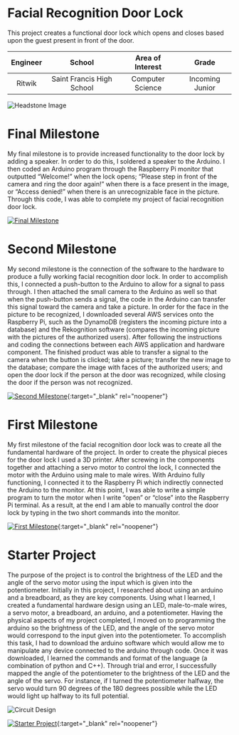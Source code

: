 ﻿# Facial Recognition Door Lock
This project creates a functional door lock which opens and closes based upon the guest present in front of the door. 

| **Engineer** | **School** | **Area of Interest** | **Grade** |
|:--:|:--:|:--:|:--:|
| Ritwik | Saint Francis High School | Computer Science | Incoming Junior

![Headstone Image](https://lh3.googleusercontent.com/pw/AM-JKLWpr7pPCQLDUqDiN9-NcsPHf-nBFKIOwLNO5tnhlps1uNwvSUM-O-VVlCm1BVA2gmbjrG3TcfVQu3OO06LVFoThpJlOyzsHBsDnk2S6oetTgsz5Q7ywEJeRpU2BF5OmQa9vyBLMukOW5TVKCQdiagY=s1624-no?authuser=0)
  
# Final Milestone
 My final milestone is to provide increased functionality to the door lock by adding a speaker. In order to do this, I soldered a speaker to the Arduino. I then coded an Arduino program through the Raspberry Pi monitor that outputted “Welcome!” when the lock opens; “Please step in front of the camera and ring the door again!” when there is a face present in the image, or “Access denied!” when there is an unrecognizable face in the picture. Through this code, I was able to complete my project of facial recognition door lock.

[![Final Milestone](https://i3.ytimg.com/vi/cp5kw2d6DTM/maxresdefault.jpg )](https://www.youtube.com/watch?v=cp5kw2d6DTM "Final Milestone")

# Second Milestone
My second milestone is the connection of the software to the hardware to produce a fully working facial recognition door lock. In order to accomplish this, I connected a push-button to the Arduino to allow for a signal to pass through. I then attached the small camera to the Arduino as well so that when the push-button sends a signal, the code in the Arduino can transfer this signal toward the camera and take a picture. In order for the face in the picture to be recognized, I downloaded several AWS services onto the Raspberry Pi, such as the DynamoDB (registers the incoming picture into a database) and the Rekognition software (compares the incoming picture with the pictures of the authorized users). After following the instructions and coding the connections between each AWS application and hardware component. The finished product was able to transfer a signal to the camera when the button is clicked; take a picture; transfer the new image to the database; compare the image with faces of the authorized users; and open the door lock if the person at the door was recognized, while closing the door if the person was not recognized. 

[![Second Milestone](https://i3.ytimg.com/vi/RRfHriVGMk8/maxresdefault.jpg)](https://www.youtube.com/watch?v=RRfHriVGMk8 "Second Milestone"){:target="_blank" rel="noopener"}
# First Milestone
  

My first milestone of the facial recognition door lock was to create all the fundamental hardware of the project. In order to create the physical pieces for the door lock I used a 3D printer. After screwing in the components together and attaching a servo motor to control the lock, I connected the motor with the Arduino using male to male wires. With Arduino fully functioning, I connected it to the Raspberry Pi which indirectly connected the Arduino to the monitor. At this point, I was able to write a simple program to turn the motor when I write “open” or “close” into the Raspberry Pi terminal. As a result, at the end I am able to manually control the door lock by typing in the two short commands into the monitor.

[![First Milestone](https://i3.ytimg.com/vi/uUYrQ2D1wDw/maxresdefault.jpg)](https://www.youtube.com/watch?v=uUYrQ2D1wDw "First Milestone"){:target="_blank" rel="noopener"}

# Starter Project

The purpose of the project is to control the brightness of the LED and the angle of the servo motor using the input which is given into the potentiometer. Initially in this project, I researched about using an arduino and a breadboard, as they are key components. Using what I learned, I created a fundamental hardware design using an LED, male-to-male wires, a servo motor, a breadboard, an arduino, and a potentiometer. Having the physical aspects of my project completed, I moved on to programming the arduino so the brightness of the LED, and the angle of the servo motor would correspond to the input given into the potentiometer. To accomplish this task, I had to download the arduino software which would allow me to manipulate any device connected to the arduino through code. Once it was downloaded, I learned the commands and format of the language (a combination of python and C++). Through trial and error, I successfully mapped the angle of the potentiometer to the brightness of the LED and the angle of the servo. For instance, if I turned the potentiometer halfway, the servo would turn 90 degrees of the 180 degrees possible while the LED would light up halfway to its full potential.

![Circuit Design](https://i.imgur.com/cbbJ1ec.png)

[![Starter Project](https://i3.ytimg.com/vi/dEDWUU-_8tA/maxresdefault.jpg)](https://youtu.be/dEDWUU-_8tA){:target="_blank" rel="noopener"}
